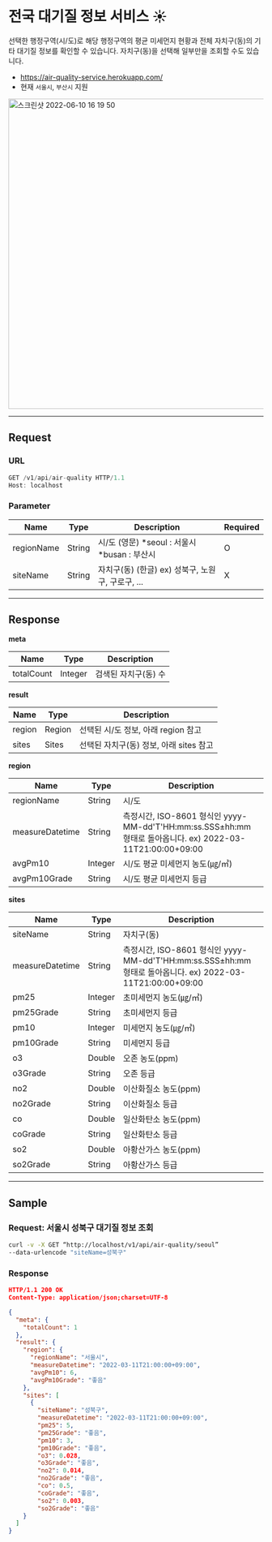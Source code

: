 # 전국 대기질 정보 서비스 ☀️

선택한 행정구역(시/도)로 해당 행정구역의 평균 미세먼지 현황과 전체 자치구(동)의 기타 대기질 정보를 확인할 수 있습니다.
자치구(동)을 선택해 일부만을 조회할 수도 있습니다.
- https://air-quality-service.herokuapp.com/
- 현재 `서울시`, `부산시` 지원


<img width="612" alt="스크린샷 2022-06-10 16 19 50" src="https://user-images.githubusercontent.com/68816492/173021684-f784ebd7-7e52-4863-9fed-905cbc682d99.png">

---

## Request

### URL

```jsx
GET /v1/api/air-quality HTTP/1.1
Host: localhost
```

### Parameter

| Name | Type | Description | Required |
| --- | --- | --- | --- |
| regionName | String | 시/도 (영문) *seoul : 서울시 *busan : 부산시 | O |
| siteName | String | 자치구(동) (한글) ex) 성북구, 노원구, 구로구, ... | X |

---

## Response

**meta**

| Name | Type | Description |
| --- | --- | --- |
| totalCount | Integer | 검색된 자치구(동) 수 |

**result**

| Name | Type | Description |
| --- | --- | --- |
| region | Region | 선택된 시/도 정보, 아래 region 참고 |
| sites | Sites | 선택된 자치구(동) 정보, 아래 sites 참고 |

**region**

| Name | Type | Description |
| --- | --- | --- |
| regionName | String | 시/도 |
| measureDatetime | String | 측정시간, ISO-8601 형식인 yyyy-MM-dd'T'HH:mm:ss.SSS±hh:mm 형태로 돌아옵니다. ex) 2022-03-11T21:00:00+09:00 |
| avgPm10 | Integer | 시/도 평균 미세먼지 농도(㎍/㎥) |
| avgPm10Grade | String | 시/도 평균 미세먼지 등급 |

**sites**

| Name | Type | Description |
| --- | --- | --- |
| siteName | String | 자치구(동) |
| measureDatetime | String | 측정시간, ISO-8601 형식인 yyyy-MM-dd'T'HH:mm:ss.SSS±hh:mm 형태로 돌아옵니다. ex) 2022-03-11T21:00:00+09:00 |
| pm25 | Integer | 초미세먼지 농도(㎍/㎥) |
| pm25Grade | String | 초미세먼지 등급 |
| pm10 | Integer | 미세먼지 농도(㎍/㎥) |
| pm10Grade | String | 미세먼지 등급 |
| o3 | Double | 오존 농도(ppm) |
| o3Grade | String | 오존 등급 |
| no2 | Double | 이산화질소 농도(ppm) |
| no2Grade | String | 이산화질소 등급 |
| co | Double | 일산화탄소 농도(ppm) |
| coGrade | String | 일산화탄소 등급 |
| so2 | Double | 아황산가스 농도(ppm) |
| so2Grade | String | 아황산가스 등급 |

---

## Sample

### **Request: 서울시 성북구 대기질 정보 조회**

```bash
curl -v -X GET “http://localhost/v1/api/air-quality/seoul”
--data-urlencode "siteName=성북구"
```

### Response

```json
HTTP/1.1 200 OK
Content-Type: application/json;charset=UTF-8

{
  "meta": {
    "totalCount": 1
  },
  "result": {
    "region": {
      "regionName": "서울시",
      "measureDatetime": "2022-03-11T21:00:00+09:00",
      "avgPm10": 6,
      "avgPm10Grade": "좋음"
    },
    "sites": [
      {
        "siteName": "성북구",
        "measureDatetime": "2022-03-11T21:00:00+09:00",
        "pm25": 5,
        "pm25Grade": "좋음",
        "pm10": 3,
        "pm10Grade": "좋음",
        "o3": 0.028,
        "o3Grade": "좋음",
        "no2": 0.014,
        "no2Grade": "좋음",
        "co": 0.5,
        "coGrade": "좋음",
        "so2": 0.003,
        "so2Grade": "좋음"
    }
  ]
}
```